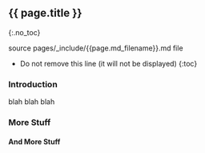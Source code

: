 ## {{ page.title }}
{:.no_toc}

source pages/_include/{{page.md_filename}}.md  file

<!-- TOC -->

* Do not remove this line (it will not be displayed)
{:toc}

### Introduction

blah blah blah

### More Stuff

#### And More Stuff
